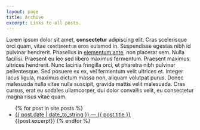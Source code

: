 ```yaml
---
layout: page
title: Archive
excerpt: Links to all posts.
---
```


<p>Lorem ipsum dolor sit amet, <strong>consectetur</strong> adipiscing elit. Cras scelerisque orci quam, vitae <code>condimentum</code> eros euismod in. Suspendisse egestas nibh id pulvinar hendrerit. Phasellus in <a href="" title="sample link description">elementum ante</a>, non placerat sem. Nulla facilisi. Praesent eu leo sed libero maximus fermentum. Praesent maximus ultrices hendrerit. Nunc lacinia fringilla orci, et pharetra nibh pulvinar pellentesque. Sed posuere ex ex, vel fermentum velit ultrices et. Integer lacus ligula, maximus dictum massa non, aliquam volutpat purus. Donec malesuada nulla vitae nulla suscipit, gravida mattis velit malesuada. Cras cursus, erat eu sodales ullamcorper, dui dolor convallis velit, eu consectetur magna risus vitae quam.</p>

<ul class="list_style_none list_style_nopadding">
    {% for post in site.posts %}
    <li><a href="{{ post.url }}">{{ post.date | date_to_string }} &mdash; {{ post.title }}</a></li>
    {{post.excerpt}}
    {% endfor %}
</ul>
